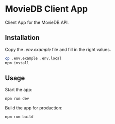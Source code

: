 # MovieDB Client App

Client App for the MovieDB API.

## Installation

Copy the _.env.example_ file and fill in the right values.

```sh
cp .env.example .env.local
npm install
```

## Usage

Start the app:

```sh
npm run dev
```

Build the app for production:

```sh
npm run build
```
